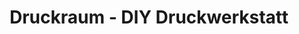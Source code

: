 ---
title: "Druckraum - DIY Druckwerkstatt"
url: /wien/druckraum-diy-druckwerkstatt/
shop: Kopieren
---